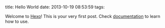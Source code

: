 title: Hello World
date: 2013-10-19 08:53:59
tags:

Welcome to [Hexo](http://zespia.tw/hexo)! This is your very first post. Check [documentation](http://zespia.tw/hexo/docs) to learn how to use.
